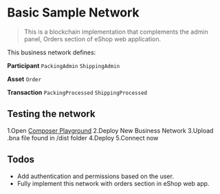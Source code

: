 # Basic Sample Network

> This is a blockchain implementation that complements the admin panel, Orders section of eShop web application.

This business network defines:

**Participant**
`PackingAdmin`
`ShippingAdmin`

**Asset**
`Order`

**Transaction**
`PackingProcessed`
`ShippingProcessed`


## Testing the network
1.Open [Composer Playground](http://composer-playground.mybluemix.net)
2.Deploy New Business Network
3.Upload .bna file found in /dist folder
4.Deploy
5.Connect now


## Todos
 * Add authentication and permissions based on the user.
 * Fully implement this network with orders section in eShop web app.
